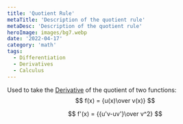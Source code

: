 ```yaml
---
title: 'Quotient Rule'
metaTitle: 'Description of the quotient rule'
metaDesc: 'Description of the quotient rule'
heroImage: images/bg7.webp
date: '2022-04-17'
category: 'math'
tags:
  - Differentiation
  - Derivatives
  - Calculus
---
```


Used to take the [Derivative](/post/derivative) of the quotient of two functions:
$$
f(x) = {u(x)\over v(x)}
$$


$$
f'(x) = {{u'v-uv'}\over v^2}
$$
